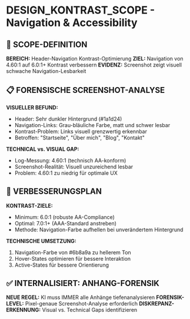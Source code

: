 # DESIGN_KONTRAST_SCOPE - Navigation & Accessibility

## 🎯 SCOPE-DEFINITION

**BEREICH:** Header-Navigation Kontrast-Optimierung
**ZIEL:** Navigation von 4.60:1 auf 6.0:1+ Kontrast verbessern
**EVIDENZ:** Screenshot zeigt visuell schwache Navigation-Lesbarkeit

## 📋 FORENSISCHE SCREENSHOT-ANALYSE

**VISUELLER BEFUND:**

- Header: Sehr dunkler Hintergrund (#1a1d24)
- Navigation-Links: Grau-bläuliche Farbe, matt und schwer lesbar
- Kontrast-Problem: Links visuell grenzwertig erkennbar
- Betroffen: "Startseite", "Über mich", "Blog", "Kontakt"

**TECHNICAL vs. VISUAL GAP:**

- Log-Messung: 4.60:1 (technisch AA-konform)
- Screenshot-Realität: Visuell unzureichend lesbar
- Problem: 4.60:1 zu niedrig für optimale UX

## 🔧 VERBESSERUNGSPLAN

**KONTRAST-ZIELE:**

- Minimum: 6.0:1 (robuste AA-Compliance)
- Optimal: 7.0:1+ (AAA-Standard anstreben)
- Methode: Navigation-Farbe aufhellen bei unverändertem Hintergrund

**TECHNISCHE UMSETZUNG:**

1. Navigation-Farbe von #6b8a9a zu hellerem Ton
2. Hover-States optimieren für bessere Interaktion
3. Active-States für bessere Orientierung

## ✅ INTERNALISIERT: ANHANG-FORENSIK

**NEUE REGEL:** KI muss IMMER alle Anhänge tiefenanalysieren
**FORENSIK-LEVEL:** Pixel-genaue Screenshot-Analyse erforderlich
**DISKREPANZ-ERKENNUNG:** Visual vs. Technical Gaps identifizieren
